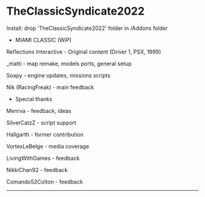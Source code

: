 # TheClassicSyndicate2022
 
Install: drop 'TheClassicSyndicate2022' folder in /Addons folder

- MIAMI CLASSIC (WiP)

Reflections Interactive - Original content (Driver 1, PSX, 1999)

_matti - map remake, models ports, general setup

Soapy - engine updates, missions scripts

Nik (RacingFreak) - main feedback

- Special thanks

Menrva - feedback, ideas

SilverCatzZ - script support

Hallgarth - former contribution

VortexLeBelge - media coverage

LivingWithGames - feedback

NikkiChan92 - feedback

Comando52Colton - feedback

-------------------------------------
